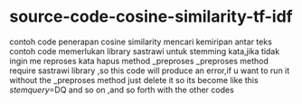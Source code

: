 # source-code-cosine-similarity-tf-idf
contoh code penerapan cosine similarity mencari kemiripan antar teks 
contoh code memerlukan library sastrawi untuk stemming kata,jika tidak ingin me reproses kata hapus method _preproses
_preproses method require sastrawi library ,so this code will produce an error,if u want to run it without the _preproses method just delete it so its become like this $stemquery=$DQ and so on ,and so forth with the other codes
